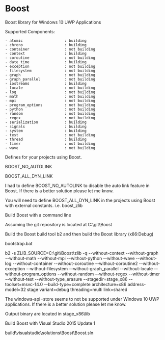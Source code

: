 # Boost 
Boost library for Windows 10 UWP Applications

Supported Components:

    - atomic                   : building
    - chrono                   : building
    - container                : not building
    - context                  : building
    - coroutine                : not building
    - date_time                : building
    - exception                : not building
    - filesystem               : not building
    - graph                    : not building
    - graph_parallel           : not building
    - iostreams                : building
    - locale                   : not building
    - log                      : not building
    - math                     : not building
    - mpi                      : not building
    - program_options          : not building
    - python                   : not building
    - random                   : not building
    - regex                    : not building
    - serialization            : building
    - signals                  : building
    - system                   : building
    - test                     : not building
    - thread                   : building
    - timer                    : not building
    - wave                     : not building


Defines for your projects using Boost.

BOOST_NO_AUTOLINK

BOOST_ALL_DYN_LINK

I had to define BOOST_NO_AUTOLINK to disable the auto link feature in Boost. If there is a better solution please let me know.

You will need to define BOOST_ALL_DYN_LINK in the projects using Boost with external constants. i.e. boost_zlib

Build Boost with a command line

Assuming the git repository is located at C:\git\Boost

Build the Boost build tool b2 and then build the Boost library (x86:Debug)

bootstrap.bat

b2 -s ZLIB_SOURCE=C:\git\Boost\zlib -q --without-context --without-graph --without-math --without-mpi --without-python --without-wave --without-log --without-container --without-coroutine --without-coroutine2 --without-exception --without-filesystem --without-graph_parallel --without-locale --without-program_options --without-random --without-regex --without-timer --without-test --without-type_erasure --stagedir=stage_x86 --toolset=msvc-14.0 --build-type=complete architecture=x86 address-model=32 stage variant=debug threading=multi link=shared

The windows-api=store seems to not be supported under Windows 10 UWP applications. If there is a better solution please let me know.

Output binary are located in stage_x86\lib 

Build Boost with Visual Studio 2015 Update 1

build\visualstudio\solutions\Boost\Boost.sln

